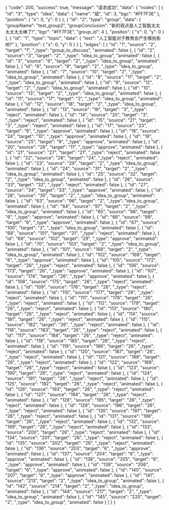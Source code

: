 {
    "code": 200,
    "success": true,
    "message": "请求成功",
    "data": {
        "nodes": [
            {
                "id": "3",
                "type": "idea",
                "data": {
                    "name": "斌",
                    "id": 3,
                    "bgc": "#FF7F3E"
                },
                "position": {
                    "x": 0,
                    "y": 0
                }
            },
            {
                "id": "2",
                "type": "group",
                "data": {
                    "groupName": "test_group2",
                    "groupConclusion": "新的观点是人工智能太太太太太太棒了!",
                    "bgc": "#FF7F3E",
                    "group_id": 4
                },
                "positon": {
                    "x": 0,
                    "y": 0
                }
            },
            {
                "id": "1",
                "type": "topic",
                "data": {
                    "text": "人工智能对于教育会产生哪些影响?"
                },
                "position": {
                    "x": 0,
                    "y": 0
                }
            }
        ],
        "edges": [
            {
                "id": "1",
                "source": "2",
                "target": "1",
                "_type": "group_to_discuss",
                "animated": false
            },
            {
                "id": "2",
                "source": "3",
                "target": "2",
                "_type": "idea_to_group",
                "animated": false
            },
            {
                "id": "3",
                "source": "6",
                "target": "2",
                "_type": "idea_to_group",
                "animated": false
            },
            {
                "id": "6",
                "source": "9",
                "target": "2",
                "_type": "idea_to_group",
                "animated": false
            },
            {
                "id": "7",
                "source": "10",
                "target": "2",
                "_type": "idea_to_group",
                "animated": false
            },
            {
                "id": "8",
                "source": "11",
                "target": "2",
                "_type": "idea_to_group",
                "animated": false
            },
            {
                "id": "9",
                "source": "12",
                "target": "2",
                "_type": "idea_to_group",
                "animated": false
            },
            {
                "id": "10",
                "source": "13",
                "target": "2",
                "_type": "idea_to_group",
                "animated": false
            },
            {
                "id": "11",
                "source": "17",
                "target": "2",
                "_type": "idea_to_group",
                "animated": false
            },
            {
                "id": "12",
                "source": "18",
                "target": "2",
                "_type": "idea_to_group",
                "animated": false
            },
            {
                "id": "13",
                "source": "19",
                "target": "3",
                "_type": "reject",
                "animated": false
            },
            {
                "id": "14",
                "source": "20",
                "target": "3",
                "_type": "reject",
                "animated": false
            },
            {
                "id": "15",
                "source": "21",
                "target": "3",
                "_type": "reject",
                "animated": false
            },
            {
                "id": "17",
                "source": "23",
                "target": "6",
                "_type": "approve",
                "animated": false
            },
            {
                "id": "18",
                "source": "24",
                "target": "10",
                "_type": "approve",
                "animated": false
            },
            {
                "id": "19",
                "source": "25",
                "target": "9",
                "_type": "approve",
                "animated": false
            },
            {
                "id": "20",
                "source": "26",
                "target": "11",
                "_type": "approve",
                "animated": false
            },
            {
                "id": "21",
                "source": "27",
                "target": "21",
                "_type": "reject",
                "animated": false
            },
            {
                "id": "22",
                "source": "28",
                "target": "24",
                "_type": "reject",
                "animated": false
            },
            {
                "id": "23",
                "source": "29",
                "target": "2",
                "_type": "idea_to_group",
                "animated": false
            },
            {
                "id": "24",
                "source": "31",
                "target": "2",
                "_type": "idea_to_group",
                "animated": false
            },
            {
                "id": "25",
                "source": "32",
                "target": "2",
                "_type": "idea_to_group",
                "animated": false
            },
            {
                "id": "26",
                "source": "33",
                "target": "32",
                "_type": "reject",
                "animated": false
            },
            {
                "id": "27",
                "source": "34",
                "target": "33",
                "_type": "approve",
                "animated": false
            },
            {
                "id": "28",
                "source": "35",
                "target": "2",
                "_type": "idea_to_group",
                "animated": false
            },
            {
                "id": "63",
                "source": "96",
                "target": "2",
                "_type": "idea_to_group",
                "animated": false
            },
            {
                "id": "64",
                "source": "97",
                "target": "2",
                "_type": "idea_to_group",
                "animated": false
            },
            {
                "id": "65",
                "source": "98",
                "target": "6",
                "_type": "approve",
                "animated": false
            },
            {
                "id": "66",
                "source": "99",
                "target": "6",
                "_type": "approve",
                "animated": false
            },
            {
                "id": "67",
                "source": "100",
                "target": "2",
                "_type": "idea_to_group",
                "animated": false
            },
            {
                "id": "68",
                "source": "101",
                "target": "31",
                "_type": "reject",
                "animated": false
            },
            {
                "id": "69",
                "source": "102",
                "target": "29",
                "_type": "approve",
                "animated": false
            },
            {
                "id": "70",
                "source": "103",
                "target": "2",
                "_type": "idea_to_group",
                "animated": false
            },
            {
                "id": "101",
                "source": "168",
                "target": "2",
                "_type": "idea_to_group",
                "animated": false
            },
            {
                "id": "102",
                "source": "169",
                "target": "6",
                "_type": "approve",
                "animated": false
            },
            {
                "id": "105",
                "source": "172",
                "target": "26",
                "_type": "reject",
                "animated": false
            },
            {
                "id": "106",
                "source": "173",
                "target": "26",
                "_type": "approve",
                "animated": false
            },
            {
                "id": "107",
                "source": "174",
                "target": "26",
                "_type": "approve",
                "animated": false
            },
            {
                "id": "108",
                "source": "175",
                "target": "26",
                "_type": "reject",
                "animated": false
            },
            {
                "id": "109",
                "source": "176",
                "target": "26",
                "_type": "reject",
                "animated": false
            },
            {
                "id": "110",
                "source": "177",
                "target": "26",
                "_type": "reject",
                "animated": false
            },
            {
                "id": "111",
                "source": "178",
                "target": "26",
                "_type": "reject",
                "animated": false
            },
            {
                "id": "112",
                "source": "179",
                "target": "26",
                "_type": "reject",
                "animated": false
            },
            {
                "id": "113",
                "source": "180",
                "target": "26",
                "_type": "reject",
                "animated": false
            },
            {
                "id": "114",
                "source": "181",
                "target": "26",
                "_type": "reject",
                "animated": false
            },
            {
                "id": "115",
                "source": "182",
                "target": "26",
                "_type": "reject",
                "animated": false
            },
            {
                "id": "116",
                "source": "183",
                "target": "26",
                "_type": "reject",
                "animated": false
            },
            {
                "id": "117",
                "source": "184",
                "target": "26",
                "_type": "reject",
                "animated": false
            },
            {
                "id": "118",
                "source": "185",
                "target": "26",
                "_type": "reject",
                "animated": false
            },
            {
                "id": "119",
                "source": "186",
                "target": "26",
                "_type": "reject",
                "animated": false
            },
            {
                "id": "120",
                "source": "187",
                "target": "26",
                "_type": "reject",
                "animated": false
            },
            {
                "id": "121",
                "source": "188",
                "target": "26",
                "_type": "reject",
                "animated": false
            },
            {
                "id": "122",
                "source": "189",
                "target": "26",
                "_type": "reject",
                "animated": false
            },
            {
                "id": "123",
                "source": "190",
                "target": "26",
                "_type": "reject",
                "animated": false
            },
            {
                "id": "124",
                "source": "191",
                "target": "26",
                "_type": "reject",
                "animated": false
            },
            {
                "id": "125",
                "source": "192",
                "target": "26",
                "_type": "reject",
                "animated": false
            },
            {
                "id": "126",
                "source": "193",
                "target": "26",
                "_type": "reject",
                "animated": false
            },
            {
                "id": "127",
                "source": "194",
                "target": "26",
                "_type": "reject",
                "animated": false
            },
            {
                "id": "128",
                "source": "195",
                "target": "26",
                "_type": "reject",
                "animated": false
            },
            {
                "id": "129",
                "source": "196",
                "target": "26",
                "_type": "reject",
                "animated": false
            },
            {
                "id": "130",
                "source": "197",
                "target": "26",
                "_type": "reject",
                "animated": false
            },
            {
                "id": "131",
                "source": "198",
                "target": "26",
                "_type": "reject",
                "animated": false
            },
            {
                "id": "132",
                "source": "199",
                "target": "26",
                "_type": "reject",
                "animated": false
            },
            {
                "id": "133",
                "source": "200",
                "target": "26",
                "_type": "reject",
                "animated": false
            },
            {
                "id": "134",
                "source": "201",
                "target": "26",
                "_type": "reject",
                "animated": false
            },
            {
                "id": "135",
                "source": "202",
                "target": "26",
                "_type": "reject",
                "animated": false
            },
            {
                "id": "136",
                "source": "203",
                "target": "6",
                "_type": "approve",
                "animated": false
            },
            {
                "id": "137",
                "source": "204",
                "target": "6",
                "_type": "approve",
                "animated": false
            },
            {
                "id": "138",
                "source": "205",
                "target": "6",
                "_type": "approve",
                "animated": false
            },
            {
                "id": "139",
                "source": "206",
                "target": "6",
                "_type": "approve",
                "animated": false
            },
            {
                "id": "140",
                "source": "207",
                "target": "6",
                "_type": "approve",
                "animated": false
            },
            {
                "id": "141",
                "source": "213",
                "target": "2",
                "_type": "idea_to_group",
                "animated": false
            },
            {
                "id": "142",
                "source": "214",
                "target": "2",
                "_type": "idea_to_group",
                "animated": false
            },
            {
                "id": "144",
                "source": "217",
                "target": "2",
                "_type": "idea_to_group",
                "animated": false
            },
            {
                "id": "145",
                "source": "220",
                "target": "2",
                "_type": "idea_to_group",
                "animated": false
            }
        ]
    }
}